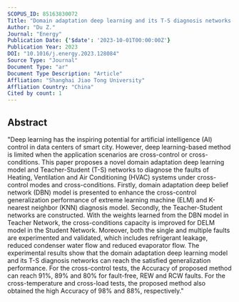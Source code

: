 ```yaml
---
SCOPUS_ID: 85163830072
Title: "Domain adaptation deep learning and its T-S diagnosis networks for the cross-control and cross-condition scenarios in data center HVAC systems"
Author: "Du Z."
Journal: "Energy"
Publication Date: {'$date': '2023-10-01T00:00:00Z'}
Publication Year: 2023
DOI: "10.1016/j.energy.2023.128084"
Source Type: "Journal"
Document Type: "ar"
Document Type Description: "Article"
Affliation: "Shanghai Jiao Tong University"
Affliation Country: "China"
Cited by count: 1
---
```


## Abstract
"Deep learning has the inspiring potential for artificial intelligence (AI) control in data centers of smart city. However, deep learning-based method is limited when the application scenarios are cross-control or cross-conditions. This paper proposes a novel domain adaptation deep learning model and Teacher-Student (T-S) networks to diagnose the faults of Heating, Ventilation and Air Conditioning (HVAC) systems under cross-control modes and cross-conditions. Firstly, domain adaptation deep belief network (DBN) model is presented to enhance the cross-control generalization performance of extreme learning machine (ELM) and K-nearest neighbor (KNN) diagnosis model. Secondly, the Teacher-Student networks are constructed. With the weights learned from the DBN model in Teacher Network, the cross-conditions capacity is improved for DELM model in the Student Network. Moreover, both the single and multiple faults are experimented and validated, which includes refrigerant leakage, reduced condenser water flow and reduced evaporator flow. The experimental results show that the domain adaptation deep learning model and its T-S diagnosis networks can reach the satisfied generalization performance. For the cross-control tests, the Accuracy of proposed method can reach 91%, 89% and 80% for fault-free, REW and RCW faults. For the cross-temperature and cross-load tests, the proposed method also obtained the high Accuracy of 98% and 88%, respectively."
